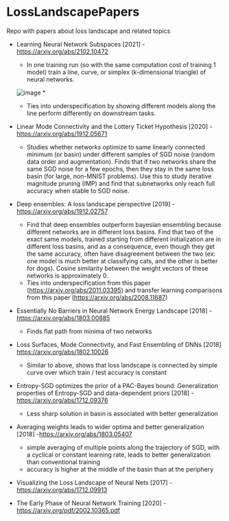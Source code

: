 # LossLandscapePapers
Repo with papers about loss landscape and related topics
 
* Learning Neural Network Subspaces [2021] - https://arxiv.org/abs/2102.10472
  *  In one training run (so with the same computation cost of training 1 model) train a line, curve, or simplex (k-dimensional triangle) of neural networks.
  
  ![image](https://user-images.githubusercontent.com/12414995/124765126-ac16bf80-df03-11eb-8374-4fb249708d99.png)
  *  
  *  Ties into underspecification by showing different models along the line perform differently on downstream tasks.
* Linear Mode Connectivity and the Lottery Ticket Hypothesis [2020] - https://arxiv.org/abs/1912.05671
  * Studies whether networks optimize to same linearly connected minimum (or basin) under different samples of SGD noise (random data order and augmentation). Finds that if two networks share the same SGD noise for a few epochs, then they stay in the same loss basin (for large, non-MNIST problems). Use this to study iterative magnitude pruning (IMP) and find that subnetworks only reach full accuracy when stable to SGD noise.
* Deep ensembles: A loss landscape perspective [2019] - https://arxiv.org/abs/1912.02757
  * Find that deep ensembles outperform bayesian ensembling because different networks are in different loss basins. Find that two of the exact same models, trained starting from different initialization are in different loss basins, and as a consequence, even though they get the same accuracy, often have disagreement between the two (ex: one model is much better at classifying cats, and the other is better for dogs). Cosine similarity between the weight vectors of these networks is approximately 0.
  * Ties into underspecification from this paper (https://arxiv.org/abs/2011.03395) and transfer learning comparisons from this paper (https://arxiv.org/abs/2008.11687)
* Essentially No Barriers in Neural Network Energy Landscape [2018] - https://arxiv.org/abs/1803.00885
  * Finds flat path from minima of two networks 
* Loss Surfaces, Mode Connectivity, and Fast Ensembling of DNNs [2018] https://arxiv.org/abs/1802.10026 
  * Similar to above, shows that loss landscape is connected by simple curve over which train / test accuracy is constant 
* Entropy-SGD optimizes the prior of a PAC-Bayes bound: Generalization properties of Entropy-SGD and data-dependent priors [2018] -
 https://arxiv.org/abs/1712.09376
  *  Less sharp solution in basin is associated with better generalization
* Averaging weights leads to wider optima and better generalization [2018] -https://arxiv.org/abs/1803.05407
  * simple averaging of multiple points along the trajectory of SGD, with a cyclical or constant learning rate, leads to better generalization than conventional training
  * accuracy is higher at the middle of the basin than at the periphery
  
* Visualizing the Loss Landscape of Neural Nets [2017] - https://arxiv.org/abs/1712.09913
* The Early Phase of Neural Network Training [2020] - https://arxiv.org/pdf/2002.10365.pdf
